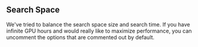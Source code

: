 ## Search Space
We've tried to balance the search space size and search time. If you have infinite GPU hours and would really like to maximize performance, you can uncomment the options that are commented out by default.